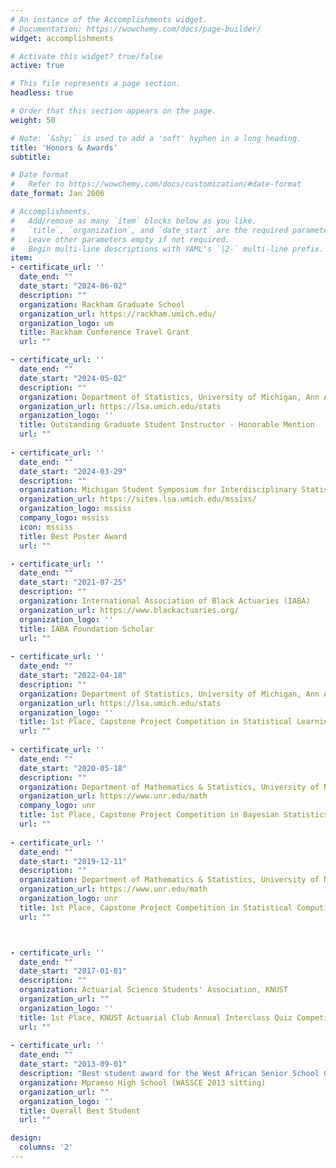 ```yaml
---
# An instance of the Accomplishments widget.
# Documentation: https://wowchemy.com/docs/page-builder/
widget: accomplishments

# Activate this widget? true/false
active: true

# This file represents a page section.
headless: true

# Order that this section appears on the page.
weight: 50

# Note: `&shy;` is used to add a 'soft' hyphen in a long heading.
title: 'Honors & Awards'
subtitle:

# Date format
#   Refer to https://wowchemy.com/docs/customization/#date-format
date_format: Jan 2006

# Accomplishments.
#   Add/remove as many `item` blocks below as you like.
#   `title`, `organization`, and `date_start` are the required parameters.
#   Leave other parameters empty if not required.
#   Begin multi-line descriptions with YAML's `|2-` multi-line prefix.
item:
- certificate_url: ''
  date_end: ""
  date_start: "2024-06-02"
  description: ""
  organization: Rackham Graduate School
  organization_url: https://rackham.umich.edu/
  organization_logo: um
  title: Rackham Conference Travel Grant
  url: ""

- certificate_url: ''
  date_end: ""
  date_start: "2024-05-02"
  description: ""
  organization: Department of Statistics, University of Michigan, Ann Arbor
  organization_url: https://lsa.umich.edu/stats
  organization_logo: ''
  title: Outstanding Graduate Student Instructor - Honorable Mention
  url: ""
  
- certificate_url: ''
  date_end: ""
  date_start: "2024-03-29"
  description: ""
  organization: Michigan Student Symposium for Interdisciplinary Statistical Sciences 
  organization_url: https://sites.lsa.umich.edu/mssiss/
  organization_logo: mssiss
  company_logo: mssiss
  icon: mssiss
  title: Best Poster Award
  url: ""

- certificate_url: ''
  date_end: ""
  date_start: "2021-07-25"
  description: ""
  organization: International Association of Black Actuaries (IABA)
  organization_url: https://www.blackactuaries.org/
  organization_logo: ''
  title: IABA Foundation Scholar
  url: ""
  
- certificate_url: ''
  date_end: ""
  date_start: "2022-04-18"
  description: ""
  organization: Department of Statistics, University of Michigan, Ann Arbor
  organization_url: https://lsa.umich.edu/stats
  organization_logo: ''
  title: 1st Place, Capstone Project Competition in Statistical Learning
  url: ""
  
- certificate_url: ''
  date_end: ""
  date_start: "2020-05-18"
  description: ""
  organization: Department of Mathematics & Statistics, University of Nevada, Reno
  organization_url: https://www.unr.edu/math
  company_logo: unr
  title: 1st Place, Capstone Project Competition in Bayesian Statistics
  url: ""
  
- certificate_url: ''
  date_end: ""
  date_start: "2019-12-11"
  description: ""
  organization: Department of Mathematics & Statistics, University of Nevada, Reno
  organization_url: https://www.unr.edu/math
  organization_logo: unr
  title: 1st Place, Capstone Project Competition in Statistical Computing
  url: ""



- certificate_url: ''
  date_end: ""
  date_start: "2017-01-01"
  description: ""
  organization: Actuarial Science Students' Association, KNUST
  organization_url: ""
  organization_logo: ''
  title: 1st Place, KNUST Actuarial Club Annual Interclass Quiz Competition
  url: ""
  
- certificate_url: ''
  date_end: ""
  date_start: "2013-09-01"
  description: "Best student award for the West African Senior School Certificate Examination (Out of over 1,000 candidates at Mpraeso High School in 2013)"
  organization: Mpraeso High School (WASSCE 2013 sitting)
  organization_url: ""
  organization_logo: ''
  title: Overall Best Student
  url: ""

design:
  columns: '2' 
---
```


